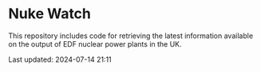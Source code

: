 # Nuke Watch

This repository includes code for retrieving the latest information available on the output of EDF nuclear power plants in the UK.

Last updated: 2024-07-14 21:11